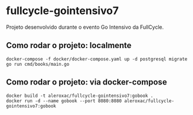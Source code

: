# fullcycle-gointensivo7
Projeto desenvolvido durante o evento Go Intensivo da FullCycle.



## Como rodar o projeto: localmente
``` shell
docker-compose -f docker/docker-compose.yaml up -d postgresql migrate
go run cmd/books/main.go
```

## Como rodar o projeto: via docker-compose
``` shell
docker build -t aleroxac/fullcycle-gointensivo7:gobook .
docker run -d --name gobook --port 8080:8080 aleroxac/fullcycle-gointensivo7:gobook
```
